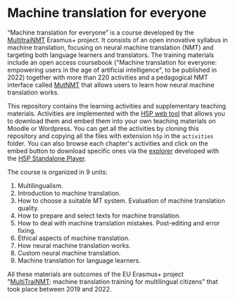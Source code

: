 # Machine translation for everyone

“Machine translation for everyone” is a course developed by the [MultitraiNMT](https://multitrainmt.eu/) Erasmus+ project. It consists of an open innovative syllabus in machine translation, focusing on neural machine translation (NMT) and targeting both language learners and translators. The training materials include an open access coursebook ("Machine translation for everyone: empowering users in the age of artificial intelligence", to be published in 2022) together with more than 220 activities and a pedagogical NMT interface called [MutNMT](https://github.com/Prompsit/mutnmt) that allows users to learn how neural machine translation works.

This repository contains the learning activities and supplementary teaching materials. Activities are implemented with the [H5P web tool](https://h5p.org/) that allows you to download them and embed them into your own teaching materials on Moodle or Wordpress. You can get all the activities by cloning this repository and copying all the files with extension `h5p` in the `activities` folder. You can also browse each chapter's activities and click on the embed button to download specific ones via the [explorer](http://github.io/jaspock/mt4everyone) developed with the [H5P Standalone Player](https://github.com/tunapanda/h5p-standalone).

The course is organized in 9 units:

1. Multilingualism.
2. Introduction to machine translation.
3. How to choose a suitable MT system. Evaluation of machine translation quality.
4. How to prepare and select texts for machine translation.
5. How to deal with machine translation mistakes. Post-editing and error fixing.
6. Ethical aspects of machine translation.
7. How neural machine translation works.
8. Custom neural machine translation.
9. Machine translation for language learners.

All these materials are outcomes of the EU Erasmus+ project "[MultiTraiNMT](https://multitrainmt.eu/): machine translation training for multilingual citizens" that took place between 2019 and 2022.
